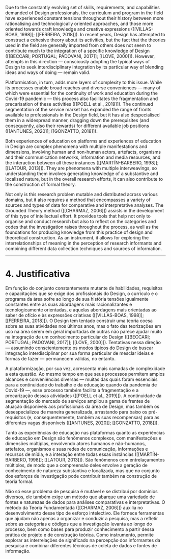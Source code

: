 Due to the constantly evolving set of skills, requirements, and capabilities demanded of Design professionals, the curriculum and program in the field have experienced constant tensions throughout their history between more rationalising and technologically oriented approaches, and those more oriented towards craft knowledge and creative expressions ([[VILLAS-BOAS, 1998]]; [[FERREIRA, 2018]]). In recent years, Design has attempted to construct a cohesive theory about its activities, but the fact that the theories used in the field are generally imported from others does not seem to contribute much to the integration of a specific knowledge of Design ([[BECCARI; PORTUGAL; PADOVANI, 2017]]; [[LOVE, 2000]]). However, attempts in this direction — consciously adopting the typical ways of Design to seek interdisciplinary integration by its particular way of blending ideas and ways of doing — remain valid.

Platformisation, in turn, adds more layers of complexity to this issue. While its processes enable broad reaches and diverse conveniences — many of which were essential for the continuity of work and education during the Covid-19 pandemic — this process also facilitates the fragmentation and precarisation of these activities ([[POELL et al., 2019]]). The continued segmentation of the service market has expanded the range of fronts available to professionals in the Design field, but it has also despecialised them in a widespread manner, dragging down the prerequisites (and consequently, also their rewards) for different available job positions ([[ANTUNES, 2020]]; [[GONZATTO, 2018]]).

Both experiences of education on platforms and experiences of education in Design are complex phenomena with multiple manifestations and dimensions, involving human and non-human actors, artefacts, organisms and their communication networks, information and media resources, and the interaction between all these instances ([[MARTÍN-BARBERO, 1998]]; [[LATOUR, 2013]]). They are phenomena with multiple interweavings, so understanding them involves generating knowledge of a substantive and localised nature, but in the overall research efforts, it can also contribute to the construction of formal theory.

Not only is this research problem mutable and distributed across various domains, but it also requires a method that encompasses a variety of sources and types of data for comparative and interpretative analyses. The Grounded Theory method ([[CHARMAZ, 2006]]) assists in the development of this type of intellectual effort. It provides tools that help not only to organise and conduct research but also to reflect on the categories and codes that the investigation raises throughout the process, as well as the foundations for producing knowledge from this practice of design and theoretical construction. As an instrument, it allows for exploring the interrelationships of meaning in the perception of research informants and combining different data collection techniques and sources of information.

---
# 4. Justificativa
Em função do conjunto constantemente mutante de habilidades, requisitos e capacitações que se exige dos profissionais do Design, o currículo e o programa da área sofre ao longo de sua história tensões igualmente constantes entre as suas abordagens mais racionalizantes e tecnologicamente orientadas, e aquelas abordagens mais orientadas ao saber de ofício e às expressões criativas ([[VILLAS-BOAS, 1998]]; [[FERREIRA, 2018]]). O Design tem tentado construir uma teoria coesa sobre as suas atividades nos últimos anos, mas o fato das teorizações em uso na área serem em geral importadas de outras não parece ajudar muito na integração de um conhecimento particular do Design ([[BECCARI; PORTUGAL; PADOVANI, 2017]]; [[LOVE, 2000]]). Tentativas nessa direção — assumindo conscientemente os modos típicos do Design de buscar integração interdisciplinar por sua forma particular de mesclar ideias e formas de fazer — permanecem válidas, no entanto.

A plataformização, por sua vez, acrescenta mais camadas de complexidade a esta questão. Ao mesmo tempo em que seus processos permitem amplos alcances e conveniências diversas — muitas das quais foram essenciais para a continuidade do trabalho e da educação quando da pandemia de Covid-19 —, esse processo também facilita a fragmentação e a precarização dessas atividades ([[POELL et al., 2019]]). A continuidade da segmentação do mercado de serviços ampliou a gama de frentes de atuação disponíveis aos profissionais da área de Design, mas também os desespecializou de maneira generalizada, arrastando para baixo os pré-requisitos (e, consequentemente, também as suas recompensas) para as diferentes vagas disponíveis ([[ANTUNES, 2020]]; [[GONZATTO, 2018]]).

Tanto as experiências de educação nas plataformas quanto as experiências de educação em Design são fenômenos complexos, com manifestações e dimensões múltiplas, envolvendo atores humanos e não-humanos, artefatos, organismos e suas redes de comunicação, informações e recursos de mídia, e a interação entre todas essas instâncias ([[MARTÍN-BARBERO, 1998]]; [[LATOUR, 2013]]). São fenômenos com entrelaçamentos múltiplos, de modo que a compreensão deles envolve a geração de conhecimento de natureza substantiva e localizada, mas que no conjunto dos esforços de investigação pode contribuir também na construção de teoria formal.

Não só esse problema de pesquisa é mutável e se distribui por domínios diversos, ele também exige um método que abarque uma variedade de fontes e naturezas de dados para análises comparativas e interpretativas. O método da Teoria Fundamentada ([[CHARMAZ, 2006]]) auxilia no desenvolvimento desse tipo de esforço intelectivo. Ele fornece ferramentas que ajudam não apenas a organizar e conduzir a pesquisa, mas a refletir sobre as categorias e códigos que a investigação levanta ao longo do processo, bem como bases para produzir conhecimento a partir dessa prática de projeto e de construção teórica. Como instrumento, permite explorar as interrelações de significado na percepção dos informantes da pesquisa e combinar diferentes técnicas de coleta de dados e fontes de informação.
